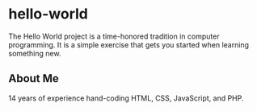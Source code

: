 # hello-world
The Hello World project is a time-honored tradition in computer programming. It is a simple exercise that gets you started when learning something new.

About Me
--------
14 years of experience hand-coding HTML, CSS, JavaScript, and PHP.
